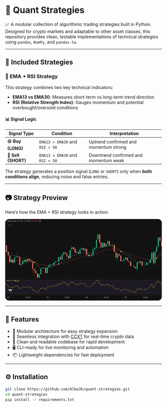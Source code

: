 # 🧠 Quant Strategies

📈 A modular collection of algorithmic trading strategies built in Python. Designed for crypto markets and adaptable to other asset classes, this repository provides clean, testable implementations of technical strategies using `pandas`, `NumPy`, and `pandas-ta`.

---

## 🚀 Included Strategies

### 🔁 EMA + RSI Strategy

This strategy combines two key technical indicators:

- **EMA13 vs EMA30**: Measures short-term vs long-term trend direction
- **RSI (Relative Strength Index)**: Gauges momentum and potential overbought/oversold conditions

#### 📊 Signal Logic

| Signal Type | Condition | Interpretation |
|-------------|-----------|----------------|
| 🟢 **Buy (LONG)** | `EMA13 > EMA30` and `RSI > 50` | Uptrend confirmed and momentum strong |
| 🔴 **Sell (SHORT)** | `EMA13 < EMA30` and `RSI < 50` | Downtrend confirmed and momentum weak |

The strategy generates a position signal (`LONG` or `SHORT`) only when **both conditions align**, reducing noise and false entries.

---

## 📷 Strategy Preview

Here’s how the EMA + RSI strategy looks in action:

<img src="assets/preview_ema_cross_rsi.png" alt="Strategy Preview" width="800" style="border-radius: 12px;">

---

## 🧩 Features

- 🧱 Modular architecture for easy strategy expansion
- 🔌 Seamless integration with [CCXT](https://github.com/ccxt/ccxt) for real-time crypto data
- 🧼 Clean and readable codebase for rapid development
- 🖥️ CLI-ready for live monitoring and automation
- 📦 Lightweight dependencies for fast deployment

---

## ⚙️ Installation

```bash
git clone https://github.com/Alba3k/quant-strategies.git
cd quant-strategies
pip install -r requirements.txt
